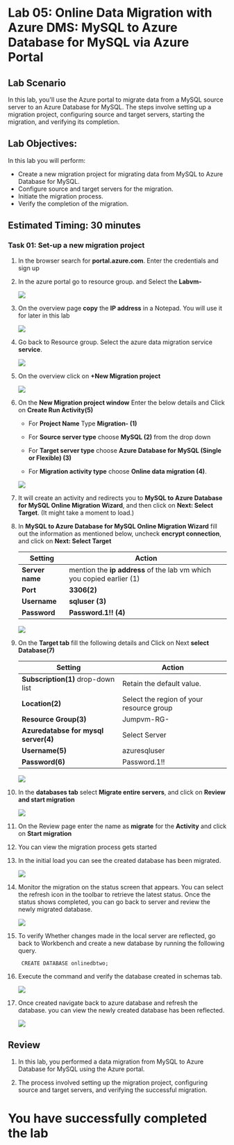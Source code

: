 # Lab 05: Online Data Migration with Azure DMS: MySQL to Azure Database for MySQL via Azure Portal

## Lab Scenario

In this lab, you'll use the Azure portal to migrate data from a MySQL source server to an Azure Database for MySQL. The steps involve setting up a migration project, configuring source and target servers, starting the migration, and verifying its completion.

## Lab Objectives:

In this lab you will perform:

+   Create a new migration project for migrating data from MySQL to Azure Database for MySQL.
+   Configure source and target servers for the migration.
+   Initiate the migration process.
+   Verify the completion of the migration.

## Estimated Timing: 30 minutes

### Task 01: Set-up a new migration project

1. In the browser search for **portal.azure.com**. Enter the credentials and sign up

1. In the azure portal go to resource group. and Select the **Labvm-<inject key="Deployment ID" enableCopy="false"/>**

   ![](Media/edit07.png)

1. On the overview page **copy** the **IP address** in a Notepad. You will use it for later in this lab

   ![](Media/049.png)

1. Go back to Resource group. Select the azure data migration service **service<inject key="Deployment ID" enableCopy="false"/>**.

   ![](Media/sixteen.png)

1. On the overview click on **+New Migration project**

   ![](Media/Seventeen.png)

1. On the **New Migration project window** Enter the below details and Click on **Create Run Activity(5)**

   - For **Project Name** Type **Migration-<inject key="Deployment ID" enableCopy="false"/> (1)**

   - For **Source server type** choose **MySQL (2)** from the drop down

   - For **Target server type** choose **Azure Database for MySQL (Single or Flexible) (3)**

   - For **Migration activity type** choose **Online data migration (4)**.

   ![](Media/eighteen.png)

1. It will create an activity and redirects you to **MySQL to Azure Database for MySQL Online Migration Wizard**, and then click on **Next: Select Target**. (It might take a moment to load.)

1. In **MySQL to Azure Database for MySQL Online Migration Wizard** fill out the information as mentioned below, uncheck **encrypt connection**, and click on **Next: Select Target**

    | Setting                          | Action                           |
    | -------------------------------- | -------------------------------- |
    | **Server name**                  | mention the **ip address** of the lab vm which you copied earlier (1) |
    | **Port**                         | **3306(2)** | 
    | **Username**                     | **sqluser (3)**|
    | **Password**                     | **Password.1!! (4)** |

    ![](Media/edit0014.png)

1. On the **Target tab** fill the following details and Click on Next **select Database(7)** 

    | Setting                          | Action                           |
    | -------------------------------- | -------------------------------- |
    | **Subscription(1)** drop-down list  | Retain the default value.        |
    | **Location(2)**                     | Select the region of your resource group                         |
    | **Resource Group(3)**               | Jumpvm-RG-<inject key="Deployment ID" enableCopy="false"/>                  |
    | **Azuredatabse for mysql server(4)**  | Select Server<inject key="Deployment ID" enableCopy="false"/>             |
    | **Username(5)**                      | azuresqluser                    |
    | **Password(6)**                      | Password.1!!                    |

   ![](Media/edit015.png)

1. In the **databases tab** select **Migrate entire servers**, and click on **Review and start migration**

   ![](Media/twentyone.png)

1. On the Review page enter the name as **migrate** for the **Activity** and click on **Start migration**

1. You can view the migration process gets started

1. In the initial load you can see the created database has been migrated.

   ![](Media/0054.png)

1. Monitor the migration on the status screen that appears. You can select the refresh icon in the toolbar to retrieve the latest status. Once the status shows completed, you can go back to server and review the newly migrated database.

   ![](Media/0055.png)

1. To verify Whether changes made in the local server are reflected, go back to Workbench and create a new database by running the following query.

   ```
    CREATE DATABASE onlinedbtwo;

   ```
1. Execute the command and verify the database created in schemas tab.

   ![](Media/056.png)

1. Once created navigate back to azure database and refresh the database. you can view the newly created database has been reflected.

   ![](Media/057.png)


## Review

1. In this lab, you performed a data migration from MySQL to Azure Database for MySQL using the Azure portal.

1. The process involved setting up the migration project, configuring source and target servers, and verifying the successful migration.

# You have successfully completed the lab




  
